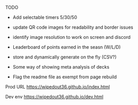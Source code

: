 TODO
- Add selectable timers 5/30/50
- update QR code images for readability and border issues 
- identify image resolution to work on screen and discord 
- Leaderboard of points earned in the seasn (W/L/D)
 - store and dynamically generate on the fly (CSV?)
- Some way of showing meta analysis of decks

- Flag the readme file as exempt from page rebuild

Prod URL
https://wipedout36.github.io/index.html

Dev env
https://wipedout36.github.io/dev.html